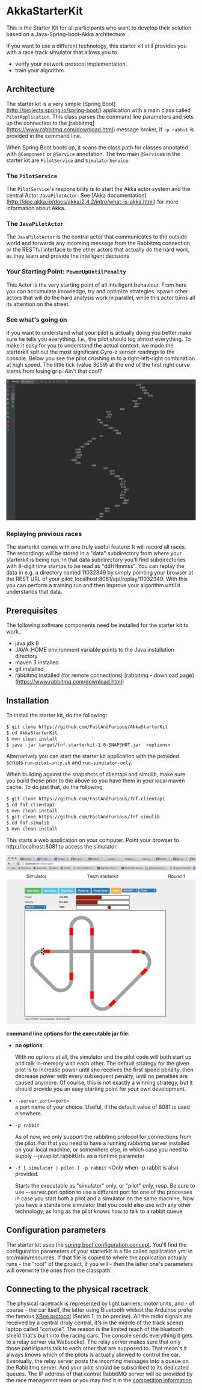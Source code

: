 # AkkaStarterKit
This is the Starter Kit for all participants who want to develop their solution based on a Java-Spring-boot-Akka architecture.

If you want to use a different technology, this starter kit still provides you with a race track simulator that allows you to

 - verify your network protocol implementation.
 - train your algorithm.

## Architecture
The starter kit is a very simple [Spring Boot] (http://projects.spring.io/spring-boot/) application with a main class
called ```PilotApplication```. This class parses the command line parameters and sets up the connection to the 
[rabbitmq] (https://www.rabbitmq.com/download.html) message broker, if ```-p rabbit``` is provided in the command line. 

When Spring Boot boots up, it scans the class path for classes annotated with ```@Component``` or ```@Service``` annotation.
The two main ```@Service```s in the starter kit are ```PilotService``` and ```SimulatorService```.
 
### The ```PilotService```
The ```PilotService```'s responsibility is to start the Akka actor system and the central Actor ```JavaPilotActor```.
See [Akka documentation] (http://doc.akka.io/docs/akka/2.4.2/intro/what-is-akka.html) for more information about Akka. 

### The ```JavaPilotActor```
The ```JavaPilotActor``` is the central actor that communicates to the outside world and forwards any incoming message
from the Rabbitmq connection or the RESTful interface to the other actors that actually do the hard work, 
as they learn and provide the intelligent decisions

### Your Starting Point: ```PowerUpUntilPenalty``` 
This Actor is the very starting point of all intelligent behaviour. From here you can accumulate knowledge, try and optimize strategies, spawn other actors that will do the hard analysis work in parallel, while this actor turns all its attention on the street.

### See what's going on
If you want to understand what your pilot is actually doing you better make sure he tells you everything. I.e., the pilot
should log almost everything. To make it easy for you to understand the actual context, we made the starterkit spit out the
most significant Gyro-z sensor readings to the console. Below you see the pilot crushing in to a right-left-right combination
at high speed. The little tick (value 3059) at the end of the first right curve stems from losing grip. Ain't that cool?

![The starterkit's console output][consoleout]

### Replaying previous races
The starterkit comes with one truly useful feature: It will record all races. The recordings will be stored in a "data" subdirectory
from where your starterkit is being run. In that data subdirectory you'll find subdirectories with 8-digit time stamps to be read as "ddHHmmss".
You can replay the data in e.g. a directory named 11032349 by simply pointing your browser at the REST URL of your pilot: localhost:8081/api/replay/11032349.
With this you can perform a training run and then improve your algorithm until it understands that data.

## Prerequisites
The following software components need be installed for the starter kit to work.

  - java jdk 8
  - JAVA_HOME environment variable points to the Java installation directory
  - maven 3 installed
  - git installed
  - rabbitmq installed (for remote connections) [rabbitmq - download page] (https://www.rabbitmq.com/download.html)

## Installation

To install the starter kit, do the following:

    $ git clone https://github.com/FastAndFurious/AkkaStarterKit
    $ cd AkkaStarterKit
    $ mvn clean install
    $ java -jar target/fnf.starterkit-1.0-SNAPSHOT.jar  <options>

Alternatively you can start the starter kit application with the provided scripts ```run-pilot-only.sh``` and ```run-simulator-only```.

When building against the snapshots of clientapi and simulib, make sure you build those prior to the above so you have them in your local maven cache. To do just that, do the following

    $ git clone https://github.com/FastAndFurious/fnf.clientapi
    $ cd fnf.clientapi
    $ mvn clean install
    $ git clone https://github.com/FastAndFurious/fnf.simulib
    $ cd fnf.simulib
    $ mvn clean install

This starts a web application on your computer. Point your browser to http://localhost:8081 to access the simulator.

![Starter Kit's Simulator][simulator]

  **command line options for the executable jar file:** 
- **no options**

  With no options at all, the simulator and the pilot code will both start up and talk in-memory with each other.
  The default strategy for the given pilot is to increase power until she receives the first speed penalty, then       decrease power with every subsequent penalty, until no penalties are caused anymore. Of course, this is not exactly   a winning strategy, but it should provide you an easy starting point for your own development.

- ```--server.port=<port> ```  
a port name of your choice. Useful, if the default value of 8081 is used elsewhere.

- ```-p rabbit```

    As of now, we only support the rabbitmq protocol for connections from the pilot. For that you need to have a         running rabbitmq server installed on your local machine, or somewhere else, in which case you need to supply
    --javapilot.rabbitUrl=<rabbitmq host> as a runtime parameter

- ```-f [ simulator | pilot ] -p rabbit```
  <Only when -p rabbit is also provided.

  Starts the executable as "simulator" only, or "pilot" only, resp. Be sure to use --server.port option to use a       different   port for one of the processes in case you start both a pilot and a simulator on the same machine.
  Now you have a standalone simulator that you could also use with any other technology, as long as the pilot knows    how to talk to a rabbit queue
  
## Configuration parameters
The starter kit uses the [spring boot configuration concept][springbootconfig]. You'll find the configuration parameters of your starterkit in a file called application.yml in src/main/resources. If that file is copied to where the application actually 
runs - the "root" of the project, if you will - then the latter one's parameters will overwrite the ones from the classpath. 
  
## Connecting to the physical racetrack
The physical racetrack is represented by light barriers, motor units, and - of course - the car itself, the latter using Bluetooth whilest the Arduinos prefer the 
famous [XBee protocol][xbee] (Series 1, to be precise). 
All the radio signals are received by a central (truly central, it's in the middle of the track scene) laptop called "console". The reason is the limited reach of the bluetooth shield
that's built into the racing cars. The console sends everything it gets to a relay server via Websocket. The relay server makes sure that only those participants talk
to each other that are supposed to. That mean's it always knows which of the pilots is actually allowed to control the car. Eventually, the relay server posts the
incoming messages into a queue on the Rabbitmq server. And your pilot should be subscribed to its dedicated queues. The IP address of that central RabbitMQ server will
be provided by the race managemnt team or you may find it in the [competition information][compinfo]


[simulator]: ./images/simulator.png
[consoleout]: ./images/console-out.png

[springbootconfig]: https://docs.spring.io/spring-boot/docs/current/reference/html/boot-features-external-config.html
[xbee]: https://learn.sparkfun.com/tutorials/exploring-xbees-and-xctu
[compinfo]: https://github.com/FastAndFurious/Documentation/blob/master/details/AdministrativeDetails.md
